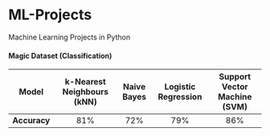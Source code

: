 # ML-Projects
Machine Learning Projects in Python

 #### Magic Dataset (Classification)

|   **Model**  | k-Nearest Neighbours (kNN) |  Naive Bayes | Logistic Regression | Support Vector Machine (SVM) |
|:------------:|:--------------------------:|:------------:|:-------------------:|:----------------------------:|
| **Accuracy** | 81%                        | 72%          | 79%                 | 86%                          |